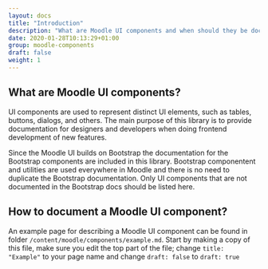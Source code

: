 ```yaml
---
layout: docs
title: "Introduction"
description: "What are Moodle UI components and when should they be documented?"
date: 2020-01-28T10:13:29+01:00
group: moodle-components
draft: false
weight: 1
---
```


## What are Moodle UI components?

UI components are used to represent distinct UI elements, such as tables, buttons, dialogs, and others.
The main purpose of this library is to provide documentation for designers and developers when doing frontend development of new features.

Since the Moodle UI builds on Bootstrap the documentation for the Bootstrap components are included in this library. Bootstrap componentent and utilities are used everywhere in Moodle and there is no need to duplicate the Bootstrap documentation. Only UI components that are not documented in the Bootstrap docs should be listed here.

## How to document a Moodle UI component?

An example page for describing a Moodle UI component can be found in folder `/content/moodle/components/example.md`. Start by making a copy of this file, make sure you edit the top part of the file; change ```title: "Example"``` to your page name and change ```draft: false``` to ```draft: true```
